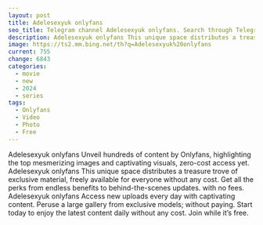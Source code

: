 ```yaml
---
layout: post
title: Adelesexyuk onlyfans
seo_title: Telegram channel Adelesexyuk onlyfans. Search through Telegram channels. Catalog of telegram channels.
description: Adelesexyuk onlyfans This unique space distributes a treasure trove of exclusive material, freely available for everyone without any cost.
image: https://ts2.mm.bing.net/th?q=Adelesexyuk%20onlyfans
current: 755
change: 6843
categories:
  - movie
  - new
  - 2024
  - series
tags: 
  - Onlyfans
  - Video
  - Photo
  - Free
---
```


Adelesexyuk onlyfans Unveil hundreds of content by Onlyfans, highlighting the top mesmerizing images and captivating visuals, zero-cost access yet. Adelesexyuk onlyfans This unique space distributes a treasure trove of exclusive material, freely available for everyone without any cost. Get all the perks from endless benefits to behind-the-scenes updates. with no fees. Adelesexyuk onlyfans Access new uploads every day with captivating content. Peruse a large gallery from exclusive models; without paying. Start today to enjoy the latest content daily without any cost. Join while it’s free.
